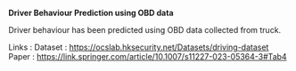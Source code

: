 **Driver Behaviour Prediction using OBD data**

Driver behaviour has been predicted using OBD data collected from truck.

Links : 
Dataset : https://ocslab.hksecurity.net/Datasets/driving-dataset
Paper : https://link.springer.com/article/10.1007/s11227-023-05364-3#Tab4

